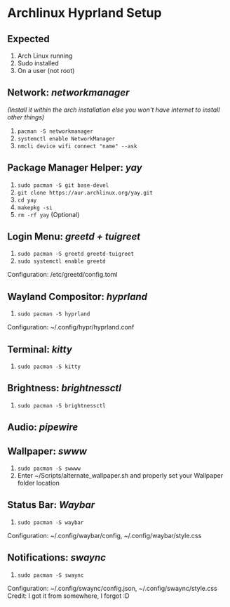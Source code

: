 # Archlinux Hyprland Setup


## Expected
1. Arch Linux running
3. Sudo installed
2. On a user (not root)


## Network: *networkmanager*
*(Install it within the arch installation else you won't have internet to install other things)*  
1. `pacman -S networkmanager`
2. `systemctl enable NetworkManager`
3. `nmcli device wifi connect "name" --ask`


## Package Manager Helper: *yay*
1. `sudo pacman -S git base-devel`
2. `git clone https://aur.archlinux.org/yay.git`
3. `cd yay`
4. `makepkg -si`
5. `rm -rf yay` (Optional)


## Login Menu: *greetd + tuigreet*
1. `sudo pacman -S greetd greetd-tuigreet`
2. `sudo systemctl enable greetd`

Configuration: /etc/greetd/config.toml


## Wayland Compositor: *hyprland*
1. `sudo pacman -S hyprland`

Configuration: ~/.config/hypr/hyprland.conf


## Terminal: *kitty*
1. `sudo pacman -S kitty`


## Brightness: *brightnessctl*
1. `sudo pacman -S brightnessctl`


## Audio: *pipewire*


## Wallpaper: *swww*
1. `sudo pacman -S swwww`
2. Enter ~/Scripts/alternate_wallpaper.sh and properly set your Wallpaper folder location


## Status Bar: *Waybar*
1. `sudo pacman -S waybar`

Configuration: ~/.config/waybar/config, ~/.config/waybar/style.css


## Notifications: *swaync*
1. `sudo pacman -S swaync`

Configuration: ~/.config/swaync/config.json, ~/.config/swaync/style.css
Credit: I got it from somewhere, I forgot :D